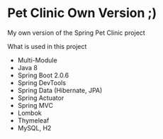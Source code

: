 # Pet Clinic Own Version ;)
My own version of the Spring Pet Clinic project

What is used in this project
- Multi-Module 
- Java 8
- Spring Boot 2.0.6
- Spring DevTools
- Spring Data (Hibernate, JPA)
- Spring Actuator
- Spring MVC
- Lombok
- Thymeleaf
- MySQL, H2
